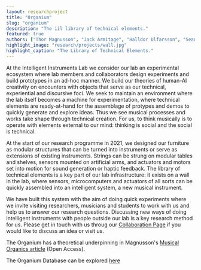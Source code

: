 ```yaml
---
layout: researchproject
title: "Organium"
slug: "organium"
description: "The iil library of technical elements."
featured: true
authors: ["Thor Magnusson", "Jack Armitage", "Halldor Ulfarsson", "Sean O'Brien", "Nicola Privato", "Victor Shepardson"]
highlight_image: "research/projects/wall.jpg"
highlight_caption: "The Library of Technical Elements."
---
```


<script>
  import CaptionedImage from "../../components/Images/CaptionedImage.svelte"
</script>

At the Intelligent Instruments Lab we consider our lab an experimental ecosystem where lab members and collaborators design experiments and build prototypes in an ad-hoc manner. We build our theories of human-AI creativity on encounters with objects that serve as our technical, experiential and discursive foci. We seek to maintain an environment where the lab itself becomes a machine for experimentation, where technical elements are ready-at-hand for the assemblage of protypes and demos to quickly generate and explore ideas. Thus we see musical processes and works take shape through technical creation. For us, to think musically is to operate with elements external to our mind: thinking is social and the social is technical. 

At the start of our research programme in 2021, we designed our furniture as modular structures that can be turned into instruments or serve as extensions of existing instruments. Strings can be strung on modular tables and shelves, sensors mounted on artificial arms, and actuators and motors set into motion for sound generation or haptic feedback. The library of technical elements is a key part of our lab infrastructure: it exists on a wall in the lab, where sensors, microcomputers and actuators of all sorts can be quickly assembled into an intelligent system, a new musical instrument. 

We have built this system with the aim of doing quick experiments where we invite visiting researchers, musicians and students to work with us and help us to answer our research questions. Discussing new ways of doing intelligent instruments with people outside our lab is a key research method for us. Please get in touch with us throug our <a href="/collaborate"> Collaboration Page</a> if you would like to discuss an idea or visit us.

The Organium has a theoretical underpinning in Magnusson's <a href="https://www.tandfonline.com/doi/full/10.1080/09298215.2017.1353636">Musical Organics article</a> (Open Access).

The Organium Database can be explored [here](/research/organiumdb)

<CaptionedImage
  src="research/projects/wall2.jpg"
  alt="A picture of the Organium with the library of technical elements"
  caption="The library of technical elements."/>
